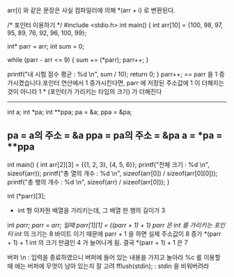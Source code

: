 arr[i] 와 같은 문장은 사실 컴파일러에 의해 *(arr + i) 로 변환된다.

/* 포인터 이용하기 */
#include <stdio.h>
int main() {
  int arr[10] = {100, 98, 97, 95, 89, 76, 92, 96, 100, 99};

  int* parr = arr;
  int sum = 0;

  while (parr - arr <= 9) {
    sum += (*parr);
    parr++;
  }

  printf("내 시험 점수 평균 : %d \n", sum / 10);
  return 0;
}
parr++; == parr 을 1 증가시켰습니다.포인터 연산에서 1 증가시킨다면, parr 에 저장된 주소값에 1 이 더해지는 것이 아니라 1 * (포인터가 가리키는 타입의 크기) 가 더해진다

---
int a;
int *pa;
int **ppa;
pa = &a;
ppa = &pa;

pa = a의 주소 = &a
ppa = pa의 주소 = &pa
a = *pa = **ppa
---

int main() {
  int arr[2][3] = {{1, 2, 3}, {4, 5, 6}};
  printf("전체 크기 : %d \n", sizeof(arr));
  printf("총 열의 개수 : %d \n", sizeof(arr[0]) / sizeof(arr[0][0]));
  printf("총 행의 개수 : %d \n", sizeof(arr) / sizeof(arr[0]));
}

int (*parr)[3]; 
  - int 형 이차원 배열을 가리키는데, 그 배열 한 행의 길이가 3 


int **parr;
parr = arr;
일때 
parr[1][1] = *(*(parr + 1) + 1)
parr 은 int* 를 가리키는 포인터
int* 의 크기는 8 바이트 이기 때문에 parr + 1 을 하면 실제 주소값이 8 증가
*(parr + 1) + 1 int 의 크기 만큼인 4 가 늘어나게 됨. 결국 *(parr + 1) + 1 은 7 


버퍼
\n : 입력을 종료하였으니 버퍼에 들어 있는 내용을 가지고 놀아라
%c 를 이용할 때 에는 버퍼에 무엇이 남아 있는지 잘 고려
fflush(stdin);  : stdin 을 비워버려라
